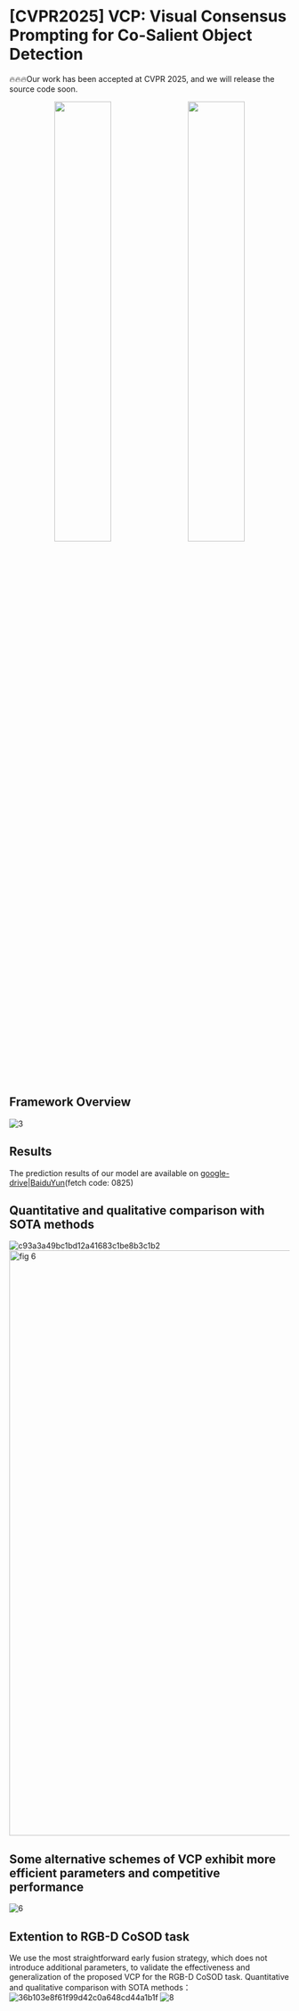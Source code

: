 # [CVPR2025] VCP: Visual Consensus Prompting for Co-Salient Object Detection
🔥🔥🔥Our work has been accepted at CVPR 2025, and we will release the source code soon.

<p align="center">
  <img src="https://github.com/user-attachments/assets/23663485-1314-4e8c-892d-b8e87430e065" width="45%" style="display:inline; margin-right:10px;" />
  <img src="https://github.com/user-attachments/assets/bb71bf10-6314-465d-9efd-e3aeeac4209b" width="45%" style="display:inline;" />
</p>


Framework Overview
---
![3](https://github.com/user-attachments/assets/79903c7a-c1cd-47b0-b003-8e496f80738d)

Results
---
The prediction results of our model are available on [google-drive](https://drive.google.com/file/d/1roiadSPrNQjylI3cS433GssQ4-lMSBi4/view?usp=sharing)|[BaiduYun](https://pan.baidu.com/s/18UAm2KGET9itUdNI9F8eRw)(fetch code: 0825)

Quantitative and qualitative comparison with SOTA methods
---
![c93a3a49bc1bd12a41683c1be8b3c1b2](https://github.com/user-attachments/assets/b4365436-4f5b-4493-8251-a7ce48dbf64a)
<img width="1051" alt="fig 6" src="https://github.com/user-attachments/assets/a209991e-4707-4a00-9556-36882923f588" />

Some alternative schemes of VCP exhibit more efficient parameters and competitive performance
---
![6](https://github.com/user-attachments/assets/4b0c9130-b028-417f-90e1-ed8584f07f96)

Extention to RGB-D CoSOD task
---
We use the most straightforward early fusion strategy, which does not introduce additional parameters, to validate the effectiveness and generalization of the proposed VCP for the RGB-D CoSOD task. Quantitative and qualitative comparison with SOTA methods：
![36b103e8f61f99d42c0a648cd44a1b1f](https://github.com/user-attachments/assets/3d65892b-6bb7-4487-8eff-23025fa2a2aa)
![8](https://github.com/user-attachments/assets/1149ffd4-f7a6-4dec-8a0c-1c55c8a773dc)


